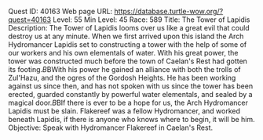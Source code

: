 Quest ID: 40163
Web page URL: https://database.turtle-wow.org/?quest=40163
Level: 55
Min Level: 45
Race: 589
Title: The Tower of Lapidis
Description: The Tower of Lapidis looms over us like a great evil that could destroy us at any minute. When we first arrived upon this island the Arch Hydromancer Lapidis set to constructing a tower with the help of some of our workers and his own elementals of water. With his great power, the tower was constructed much before the town of Caelan's Rest had gotten its footing.$B$BWith his power he gained an alliance with both the trolls of Zul'Hazu, and the ogres of the Gordosh Heights. He has been working against us since then, and has not spoken with us since the tower has been erected, guarded constantly by powerful water elementals, and sealed by a magical door.$B$BIf there is ever to be a hope for us, the Arch Hydromancer Lapidis must be slain. Flakereef was a fellow Hydromancer, and worked beneath Lapidis, if there is anyone who knows where to begin, it will be him.
Objective: Speak with Hydromancer Flakereef in Caelan's Rest.
